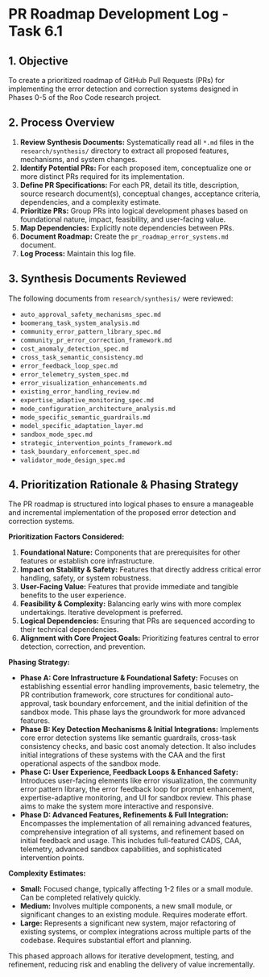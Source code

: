 # PR Roadmap Development Log - Task 6.1

## 1. Objective
To create a prioritized roadmap of GitHub Pull Requests (PRs) for implementing the error detection and correction systems designed in Phases 0-5 of the Roo Code research project.

## 2. Process Overview
1.  **Review Synthesis Documents:** Systematically read all `*.md` files in the `research/synthesis/` directory to extract all proposed features, mechanisms, and system changes.
2.  **Identify Potential PRs:** For each proposed item, conceptualize one or more distinct PRs required for its implementation.
3.  **Define PR Specifications:** For each PR, detail its title, description, source research document(s), conceptual changes, acceptance criteria, dependencies, and a complexity estimate.
4.  **Prioritize PRs:** Group PRs into logical development phases based on foundational nature, impact, feasibility, and user-facing value.
5.  **Map Dependencies:** Explicitly note dependencies between PRs.
6.  **Document Roadmap:** Create the `pr_roadmap_error_systems.md` document.
7.  **Log Process:** Maintain this log file.

## 3. Synthesis Documents Reviewed
The following documents from `research/synthesis/` were reviewed:
- `auto_approval_safety_mechanisms_spec.md`
- `boomerang_task_system_analysis.md`
- `community_error_pattern_library_spec.md`
- `community_pr_error_correction_framework.md`
- `cost_anomaly_detection_spec.md`
- `cross_task_semantic_consistency.md`
- `error_feedback_loop_spec.md`
- `error_telemetry_system_spec.md`
- `error_visualization_enhancements.md`
- `existing_error_handling_review.md`
- `expertise_adaptive_monitoring_spec.md`
- `mode_configuration_architecture_analysis.md`
- `mode_specific_semantic_guardrails.md`
- `model_specific_adaptation_layer.md`
- `sandbox_mode_spec.md`
- `strategic_intervention_points_framework.md`
- `task_boundary_enforcement_spec.md`
- `validator_mode_design_spec.md`

## 4. Prioritization Rationale & Phasing Strategy

The PR roadmap is structured into logical phases to ensure a manageable and incremental implementation of the proposed error detection and correction systems.

**Prioritization Factors Considered:**
1.  **Foundational Nature:** Components that are prerequisites for other features or establish core infrastructure.
2.  **Impact on Stability & Safety:** Features that directly address critical error handling, safety, or system robustness.
3.  **User-Facing Value:** Features that provide immediate and tangible benefits to the user experience.
4.  **Feasibility & Complexity:** Balancing early wins with more complex undertakings. Iterative development is preferred.
5.  **Logical Dependencies:** Ensuring that PRs are sequenced according to their technical dependencies.
6.  **Alignment with Core Project Goals:** Prioritizing features central to error detection, correction, and prevention.

**Phasing Strategy:**

*   **Phase A: Core Infrastructure & Foundational Safety:** Focuses on establishing essential error handling improvements, basic telemetry, the PR contribution framework, core structures for conditional auto-approval, task boundary enforcement, and the initial definition of the sandbox mode. This phase lays the groundwork for more advanced features.
*   **Phase B: Key Detection Mechanisms & Initial Integrations:** Implements core error detection systems like semantic guardrails, cross-task consistency checks, and basic cost anomaly detection. It also includes initial integrations of these systems with the CAA and the first operational aspects of the sandbox mode.
*   **Phase C: User Experience, Feedback Loops & Enhanced Safety:** Introduces user-facing elements like error visualization, the community error pattern library, the error feedback loop for prompt enhancement, expertise-adaptive monitoring, and UI for sandbox review. This phase aims to make the system more interactive and responsive.
*   **Phase D: Advanced Features, Refinements & Full Integration:** Encompasses the implementation of all remaining advanced features, comprehensive integration of all systems, and refinement based on initial feedback and usage. This includes full-featured CADS, CAA, telemetry, advanced sandbox capabilities, and sophisticated intervention points.

**Complexity Estimates:**
*   **Small:** Focused change, typically affecting 1-2 files or a small module. Can be completed relatively quickly.
*   **Medium:** Involves multiple components, a new small module, or significant changes to an existing module. Requires moderate effort.
*   **Large:** Represents a significant new system, major refactoring of existing systems, or complex integrations across multiple parts of the codebase. Requires substantial effort and planning.

This phased approach allows for iterative development, testing, and refinement, reducing risk and enabling the delivery of value incrementally.
